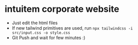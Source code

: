 # intuitem corporate website

- Just edit the html files
- If new tailwind primitives are used, run `npx tailwindcss -i src/input.css -o style.css`
- Git Push and wait for few minutes :)